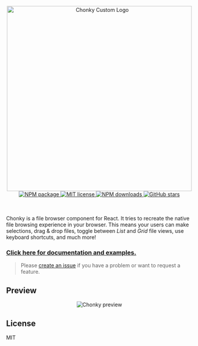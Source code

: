 <p align="center">
    <img src="https://i.ibb.co/NT11VzK/chonky-custom-logo.png" alt="Chonky Custom Logo" width="500" />
    <br />
    <a href="https://www.npmjs.com/package/chonky-custom">
        <img
            alt="NPM package"
            src="https://img.shields.io/npm/v/chonky-custom.svg?style=flat&colorB=ffac5c"
        />
    </a>
    <a href="https://tldrlegal.com/license/mit-license">
        <img
            alt="MIT license"
            src="https://img.shields.io/npm/l/chonky-custom?style=flat&colorB=dcd67a"
        />
    </a>
    <a href="https://www.npmjs.com/package/chonky-custom">
        <img
            alt="NPM downloads"
            src="https://img.shields.io/npm/dt/chonky-custom?style=flat&colorB=aef498"
        />
    </a>
    <a href="https://github.com/akbaruddin/Chonky">
        <img
            alt="GitHub stars"
            src="https://img.shields.io/github/stars/akbaruddin/Chonky?style=flat&colorB=50f4cc"
        />
    </a>
    <br />
    <br />
    <br />
</p>

Chonky is a file browser component for React. It tries to recreate the native file
browsing experience in your browser. This means your users can make selections, drag
& drop files, toggle between _List_ and _Grid_ file views, use keyboard shortcuts, and
much more!

### [Click here for documentation and examples.](https://chonky.io/)

> Please [create an issue](https://github.com/akbaruddin/Chonky/issues) if you have a
> problem or want to request a feature.

## Preview

<p align="center">
  <img src="https://chonky.io/chonky-v2-preview.gif" alt="Chonky preview">
</p>

## License

MIT
